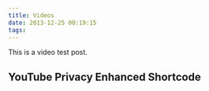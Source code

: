 ```yaml
---
title: Videos
date: 2013-12-25 00:19:15
tags:
---
```


This is a video test post.

## YouTube Privacy Enhanced Shortcode

